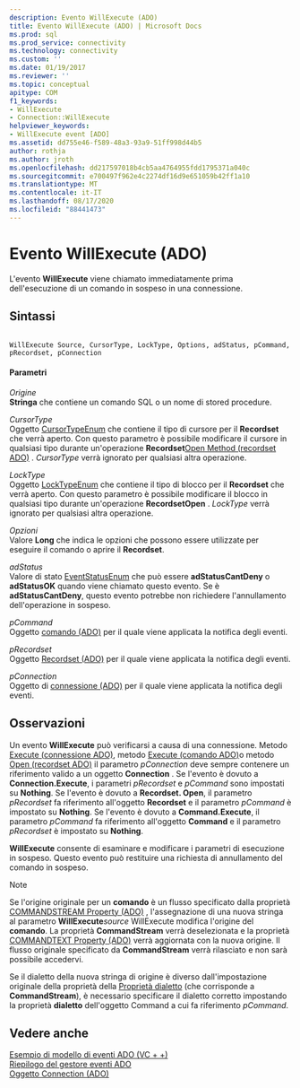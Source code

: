 ```yaml
---
description: Evento WillExecute (ADO)
title: Evento WillExecute (ADO) | Microsoft Docs
ms.prod: sql
ms.prod_service: connectivity
ms.technology: connectivity
ms.custom: ''
ms.date: 01/19/2017
ms.reviewer: ''
ms.topic: conceptual
apitype: COM
f1_keywords:
- WillExecute
- Connection::WillExecute
helpviewer_keywords:
- WillExecute event [ADO]
ms.assetid: dd755e46-f589-48a3-93a9-51ff998d44b5
author: rothja
ms.author: jroth
ms.openlocfilehash: dd217597018b4cb5aa4764955fdd1795371a040c
ms.sourcegitcommit: e700497f962e4c2274df16d9e651059b42ff1a10
ms.translationtype: MT
ms.contentlocale: it-IT
ms.lasthandoff: 08/17/2020
ms.locfileid: "88441473"
---
```

# <a name="willexecute-event-ado"></a>Evento WillExecute (ADO)
L'evento **WillExecute** viene chiamato immediatamente prima dell'esecuzione di un comando in sospeso in una connessione.  
  
## <a name="syntax"></a>Sintassi  
  
```  
  
WillExecute Source, CursorType, LockType, Options, adStatus, pCommand, pRecordset, pConnection  
```  
  
#### <a name="parameters"></a>Parametri  
 *Origine*  
 **Stringa** che contiene un comando SQL o un nome di stored procedure.  
  
 *CursorType*  
 Oggetto [CursorTypeEnum](../../../ado/reference/ado-api/cursortypeenum.md) che contiene il tipo di cursore per il **Recordset** che verrà aperto. Con questo parametro è possibile modificare il cursore in qualsiasi tipo durante un'operazione **Recordset**[Open Method (recordset ADO)](../../../ado/reference/ado-api/open-method-ado-recordset.md) . *CursorType* verrà ignorato per qualsiasi altra operazione.  
  
 *LockType*  
 Oggetto [LockTypeEnum](../../../ado/reference/ado-api/locktypeenum.md) che contiene il tipo di blocco per il **Recordset** che verrà aperto. Con questo parametro è possibile modificare il blocco in qualsiasi tipo durante un'operazione **RecordsetOpen** . *LockType* verrà ignorato per qualsiasi altra operazione.  
  
 *Opzioni*  
 Valore **Long** che indica le opzioni che possono essere utilizzate per eseguire il comando o aprire il **Recordset**.  
  
 *adStatus*  
 Valore di stato [EventStatusEnum](../../../ado/reference/ado-api/eventstatusenum.md) che può essere **adStatusCantDeny** o **adStatusOK** quando viene chiamato questo evento. Se è **adStatusCantDeny**, questo evento potrebbe non richiedere l'annullamento dell'operazione in sospeso.  
  
 *pCommand*  
 Oggetto [comando (ADO)](../../../ado/reference/ado-api/command-object-ado.md) per il quale viene applicata la notifica degli eventi.  
  
 *pRecordset*  
 Oggetto [Recordset (ADO)](../../../ado/reference/ado-api/recordset-object-ado.md) per il quale viene applicata la notifica degli eventi.  
  
 *pConnection*  
 Oggetto di [connessione (ADO)](../../../ado/reference/ado-api/connection-object-ado.md) per il quale viene applicata la notifica degli eventi.  
  
## <a name="remarks"></a>Osservazioni  
 Un evento **WillExecute** può verificarsi a causa di una connessione.  Metodo [Execute (connessione ADO)](../../../ado/reference/ado-api/execute-method-ado-connection.md), metodo [Execute (comando ADO)](../../../ado/reference/ado-api/execute-method-ado-command.md)o metodo [Open (recordset ADO)](../../../ado/reference/ado-api/open-method-ado-recordset.md) il parametro *pConnection* deve sempre contenere un riferimento valido a un oggetto **Connection** . Se l'evento è dovuto a **Connection.Execute**, i parametri *pRecordset* e *pCommand* sono impostati su **Nothing**. Se l'evento è dovuto a **Recordset. Open**, il parametro *pRecordset* fa riferimento all'oggetto **Recordset** e il parametro *pCommand* è impostato su **Nothing**. Se l'evento è dovuto a **Command.Execute**, il parametro *pCommand* fa riferimento all'oggetto **Command** e il parametro *pRecordset* è impostato su **Nothing**.  
  
 **WillExecute** consente di esaminare e modificare i parametri di esecuzione in sospeso. Questo evento può restituire una richiesta di annullamento del comando in sospeso.  
  
> [!NOTE]
>  Se l'origine originale per un **comando** è un flusso specificato dalla proprietà [COMMANDSTREAM Property (ADO)](../../../ado/reference/ado-api/commandstream-property-ado.md) , l'assegnazione di una nuova stringa al parametro **WillExecute**_source_ WillExecute modifica l'origine del **comando**. La proprietà **CommandStream** verrà deselezionata e la proprietà [COMMANDTEXT Property (ADO)](../../../ado/reference/ado-api/commandtext-property-ado.md) verrà aggiornata con la nuova origine. Il flusso originale specificato da **CommandStream** verrà rilasciato e non sarà possibile accedervi.  
  
 Se il dialetto della nuova stringa di origine è diverso dall'impostazione originale della proprietà della [Proprietà dialetto](../../../ado/reference/ado-api/dialect-property.md) (che corrisponde a **CommandStream**), è necessario specificare il dialetto corretto impostando la proprietà **dialetto** dell'oggetto Command a cui fa riferimento *pCommand*.  
  
## <a name="see-also"></a>Vedere anche  
 [Esempio di modello di eventi ADO (VC + +)](../../../ado/reference/ado-api/ado-events-model-example-vc.md)   
 [Riepilogo del gestore eventi ADO](../../../ado/guide/data/ado-event-handler-summary.md)   
 [Oggetto Connection (ADO)](../../../ado/reference/ado-api/connection-object-ado.md)
